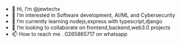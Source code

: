 - 👋 Hi, I’m @jewtechx
- 👀 I’m interested in Software development, AI/ML and Cybersecurity
- 🌱 I’m currently learning nodejs,express with typescript,django
- 💞️ I’m looking to collaborate on frontend,backend,web3.0 projects
- 📫 How to reach me . 0265865717 on whatsapp

<!---
jewtechx/jewtechx is a ✨ special ✨ repository because its `README.md` (this file) appears on your GitHub profile.
You can click the Preview link to take a look at your changes.
--->
